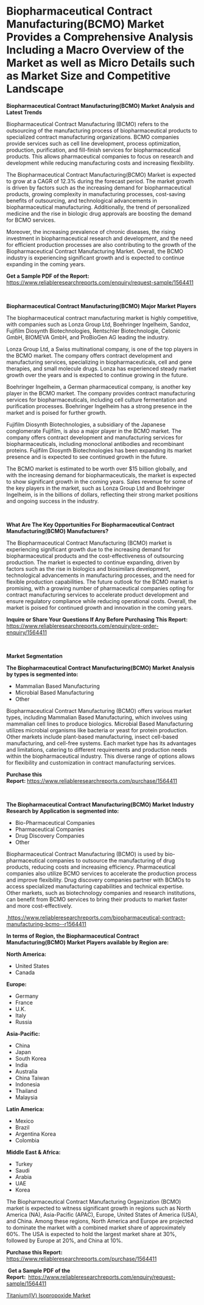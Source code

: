 <p><h1>Biopharmaceutical Contract Manufacturing(BCMO) Market Provides a Comprehensive Analysis Including a Macro Overview of the Market as well as Micro Details such as Market Size and Competitive Landscape</h1></p><p><strong>Biopharmaceutical Contract Manufacturing(BCMO) Market Analysis and Latest Trends</strong></p>
<p><p>Biopharmaceutical Contract Manufacturing (BCMO) refers to the outsourcing of the manufacturing process of biopharmaceutical products to specialized contract manufacturing organizations. BCMO companies provide services such as cell line development, process optimization, production, purification, and fill-finish services for biopharmaceutical products. This allows pharmaceutical companies to focus on research and development while reducing manufacturing costs and increasing flexibility.</p><p>The Biopharmaceutical Contract Manufacturing(BCMO) Market is expected to grow at a CAGR of 12.3% during the forecast period. The market growth is driven by factors such as the increasing demand for biopharmaceutical products, growing complexity in manufacturing processes, cost-saving benefits of outsourcing, and technological advancements in biopharmaceutical manufacturing. Additionally, the trend of personalized medicine and the rise in biologic drug approvals are boosting the demand for BCMO services.</p><p>Moreover, the increasing prevalence of chronic diseases, the rising investment in biopharmaceutical research and development, and the need for efficient production processes are also contributing to the growth of the Biopharmaceutical Contract Manufacturing Market. Overall, the BCMO industry is experiencing significant growth and is expected to continue expanding in the coming years.</p></p>
<p><strong>Get a Sample PDF of the Report:&nbsp;</strong> <a href="https://www.reliableresearchreports.com/enquiry/request-sample/1564411">https://www.reliableresearchreports.com/enquiry/request-sample/1564411</a></p>
<p>&nbsp;</p>
<p><strong>Biopharmaceutical Contract Manufacturing(BCMO) Major Market Players</strong></p>
<p><p>The biopharmaceutical contract manufacturing market is highly competitive, with companies such as Lonza Group Ltd, Boehringer Ingelheim, Sandoz, Fujifilm Diosynth Biotechnologies, Rentschler Biotechnologie, Celonic GmbH, BIOMEVA GmbH, and ProBioGen AG leading the industry. </p><p>Lonza Group Ltd, a Swiss multinational company, is one of the top players in the BCMO market. The company offers contract development and manufacturing services, specializing in biopharmaceuticals, cell and gene therapies, and small molecule drugs. Lonza has experienced steady market growth over the years and is expected to continue growing in the future. </p><p>Boehringer Ingelheim, a German pharmaceutical company, is another key player in the BCMO market. The company provides contract manufacturing services for biopharmaceuticals, including cell culture fermentation and purification processes. Boehringer Ingelheim has a strong presence in the market and is poised for further growth.</p><p>Fujifilm Diosynth Biotechnologies, a subsidiary of the Japanese conglomerate Fujifilm, is also a major player in the BCMO market. The company offers contract development and manufacturing services for biopharmaceuticals, including monoclonal antibodies and recombinant proteins. Fujifilm Diosynth Biotechnologies has been expanding its market presence and is expected to see continued growth in the future.</p><p>The BCMO market is estimated to be worth over $15 billion globally, and with the increasing demand for biopharmaceuticals, the market is expected to show significant growth in the coming years. Sales revenue for some of the key players in the market, such as Lonza Group Ltd and Boehringer Ingelheim, is in the billions of dollars, reflecting their strong market positions and ongoing success in the industry.</p></p>
<p>&nbsp;</p>
<p><strong>What Are The Key Opportunities For Biopharmaceutical Contract Manufacturing(BCMO) Manufacturers?</strong></p>
<p><p>The Biopharmaceutical Contract Manufacturing (BCMO) market is experiencing significant growth due to the increasing demand for biopharmaceutical products and the cost-effectiveness of outsourcing production. The market is expected to continue expanding, driven by factors such as the rise in biologics and biosimilars development, technological advancements in manufacturing processes, and the need for flexible production capabilities. The future outlook for the BCMO market is promising, with a growing number of pharmaceutical companies opting for contract manufacturing services to accelerate product development and ensure regulatory compliance while reducing operational costs. Overall, the market is poised for continued growth and innovation in the coming years.</p></p>
<p><strong>Inquire or Share Your Questions If Any Before Purchasing This Report:</strong> <a href="https://www.reliableresearchreports.com/enquiry/pre-order-enquiry/1564411">https://www.reliableresearchreports.com/enquiry/pre-order-enquiry/1564411</a></p>
<p>&nbsp;</p>
<p><strong>Market Segmentation</strong></p>
<p><strong>The Biopharmaceutical Contract Manufacturing(BCMO) Market Analysis by types is segmented into:</strong></p>
<p><ul><li>Mammalian Based Manufacturing</li><li>Microbial Based Manufacturing</li><li>Other</li></ul></p>
<p><p>Biopharmaceutical Contract Manufacturing (BCMO) offers various market types, including Mammalian Based Manufacturing, which involves using mammalian cell lines to produce biologics. Microbial Based Manufacturing utilizes microbial organisms like bacteria or yeast for protein production. Other markets include plant-based manufacturing, insect cell-based manufacturing, and cell-free systems. Each market type has its advantages and limitations, catering to different requirements and production needs within the biopharmaceutical industry. This diverse range of options allows for flexibility and customization in contract manufacturing services.</p></p>
<p><strong>Purchase this Report:&nbsp;</strong><a href="https://www.reliableresearchreports.com/purchase/1564411">https://www.reliableresearchreports.com/purchase/1564411</a></p>
<p>&nbsp;</p>
<p><strong>The Biopharmaceutical Contract Manufacturing(BCMO) Market Industry Research by Application is segmented into:</strong></p>
<p><ul><li>Bio-Pharmaceutical Companies</li><li>Pharmaceutical Companies</li><li>Drug Discovery Companies</li><li>Other</li></ul></p>
<p><p>Biopharmaceutical Contract Manufacturing (BCMO) is used by bio-pharmaceutical companies to outsource the manufacturing of drug products, reducing costs and increasing efficiency. Pharmaceutical companies also utilize BCMO services to accelerate the production process and improve flexibility. Drug discovery companies partner with BCMOs to access specialized manufacturing capabilities and technical expertise. Other markets, such as biotechnology companies and research institutions, can benefit from BCMO services to bring their products to market faster and more cost-effectively.</p></p>
<p><a href="https://www.reliableresearchreports.com/biopharmaceutical-contract-manufacturing-bcmo--r1564411">&nbsp;https://www.reliableresearchreports.com/biopharmaceutical-contract-manufacturing-bcmo--r1564411</a></p>
<p><strong>In terms of Region, the Biopharmaceutical Contract Manufacturing(BCMO) Market Players available by Region are:</strong></p>
<p>
    <p> <strong> North America: </strong>
        <ul>
            <li>United States</li>
            <li>Canada</li>
        </ul>
        </p> 
    <p> <strong> Europe: </strong>
        <ul>
            <li>Germany</li>
            <li>France</li>
            <li>U.K.</li>
            <li>Italy</li>
            <li>Russia</li>
        </ul>
        </p> 
    <p> <strong> Asia-Pacific: </strong>
        <ul>
            <li>China</li>
            <li>Japan</li>
            <li>South Korea</li>
            <li>India</li>
            <li>Australia</li>
            <li>China Taiwan</li>
            <li>Indonesia</li>
            <li>Thailand</li>
            <li>Malaysia</li>
        </ul>
        </p> 
    <p> <strong> Latin America: </strong>
        <ul>
            <li>Mexico</li>
            <li>Brazil</li>
            <li>Argentina Korea</li>
            <li>Colombia</li>
        </ul>
        </p> 
    <p> <strong> Middle East & Africa: </strong>
        <ul>
            <li>Turkey</li>
            <li>Saudi</li>
            <li>Arabia</li>
            <li>UAE</li>
            <li>Korea</li>
        </ul>
    </p>
    </p>
<p><p>The Biopharmaceutical Contract Manufacturing Organization (BCMO) market is expected to witness significant growth in regions such as North America (NA), Asia-Pacific (APAC), Europe, United States of America (USA), and China. Among these regions, North America and Europe are projected to dominate the market with a combined market share of approximately 60%. The USA is expected to hold the largest market share at 30%, followed by Europe at 20%, and China at 10%.</p></p>
<p><strong>Purchase this Report: </strong><a href="https://www.reliableresearchreports.com/purchase/1564411">https://www.reliableresearchreports.com/purchase/1564411</a></p>
<p>&nbsp;<strong>Get a Sample PDF of the Report:&nbsp;&nbsp;</strong><a href="https://www.reliableresearchreports.com/enquiry/request-sample/1564411">https://www.reliableresearchreports.com/enquiry/request-sample/1564411</a></p>
<p><strong></strong></p>
<p><p><a href="https://copper-carbon-84f.notion.site/Titanium-IV-Isopropoxide-Market-Share-Evolution-and-Market-Growth-Trends-2024-2031-b9314bf17d80438b85e5977ace13bd5e">Titanium(IV) Isopropoxide Market</a></p></p>